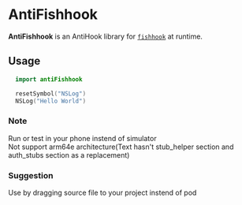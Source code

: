 # AntiFishhook

__AntiFishhook__ is an AntiHook library for [`fishhook`][fishhook] at runtime.

[fishhook]: https://github.com/facebook/fishhook

## Usage

```swift
  import antiFishhook

  resetSymbol("NSLog")
  NSLog("Hello World")
```

### Note

 Run or test in your phone instend of simulator   
 Not support arm64e architecture(Text hasn't stub_helper section and auth_stubs section as a replacement) 

### Suggestion

Use by dragging source file to your project instend of pod
